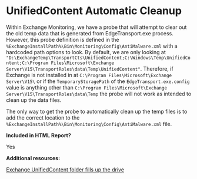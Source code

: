 # UnifiedContent Automatic Cleanup

Within Exchange Monitoring, we have a probe that will attempt to clear out the old temp data that is generated from EdgeTransport.exe process. However, this probe definition is defined in the `%ExchangeInstallPath%\Bin\Monitoring\Config\AntiMalware.xml` with a hardcoded path options to look. By default, we are only looking at `"D:\ExchangeTemp\TransportCts\UnifiedContent;C:\Windows\Temp\UnifiedContent;C:\Program Files\Microsoft\Exchange Server\V15\TransportRoles\data\Temp\UnifiedContent"`. Therefore, if Exchange is not installed in at `C:\Program Files\Microsoft\Exchange Server\V15\` or if the `TemporaryStoragePath` of the `EdgeTransport.exe.config` value is anything other than `C:\Program Files\Microsoft\Exchange Server\V15\TransportRoles\data\Temp` the probe will not work as intended to clean up the data files.

The only way to get the probe to automatically clean up the temp files is to add the correct location to the `%ExchangeInstallPath%\Bin\Monitoring\Config\AntiMalware.xml` file.

**Included in HTML Report?**

Yes

**Additional resources:**

[Exchange UnifiedContent folder fills up the drive](https://learn.microsoft.com/en-us/exchange/troubleshoot/administration/unifiedcontent-folder-fills-up-drive)
